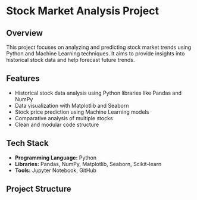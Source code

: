 # Stock Market Analysis Project

## Overview
This project focuses on analyzing and predicting stock market trends using Python and Machine Learning techniques. It aims to provide insights into historical stock data and help forecast future trends.

## Features
- Historical stock data analysis using Python libraries like Pandas and NumPy
- Data visualization with Matplotlib and Seaborn
- Stock price prediction using Machine Learning models
- Comparative analysis of multiple stocks
- Clean and modular code structure

## Tech Stack
- **Programming Language:** Python
- **Libraries:** Pandas, NumPy, Matplotlib, Seaborn, Scikit-learn
- **Tools:** Jupyter Notebook, GitHub

## Project Structure
